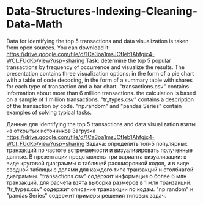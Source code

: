 # Data-Structures-Indexing-Cleaning-Data-Math
Data for identifying the top 5 transactions and data visualization is taken from open sources. 
You can download it: https://drive.google.com/file/d/1Ca3oa1msJCfIeb1Ahfgjc4-WCl_FUdKo/view?usp=sharing
Task: determine the top 5 popular transactions by frequency of occurrence and visualize the results.
The presentation contains three visualization options: in the form of a pie chart with a table of code decoding,  in the form of a summary table with shares for each type of transaction and a bar chart.
"transactions.csv" contains information about more than 6 million transactions. the calculation is based on a sample of 1 million transactions.
"tr_types.csv" contains a description of the transaction by code.
"np.random" and "pandas Series" contain examples of solving typical tasks. 


Данные для identifying the top 5 transactions and data visualization взяты из открытых источников
Загрузка https://drive.google.com/file/d/1Ca3oa1msJCfIeb1Ahfgjc4-WCl_FUdKo/view?usp=sharing
Задача: определить топ-5 популярных транзакций по частоте встречаемости и визуализировать полученные данные. 
В презентации представлены три варианта визуализации: в виде круговой диаграммы с таблицей расшифровкой кодов, и в виде сводной таблицы с долями для каждого типа транзакций и столбчатой диаграммы.
"transactions.csv" содержит информация о более 6 млн транзакций, для расчета взята выборка размеров в 1 млн транзакций.
"tr_types.csv" содержит описание транзакции по кодам.
"np.random" и "pandas Series" содержит примеры решения типовых задач.

